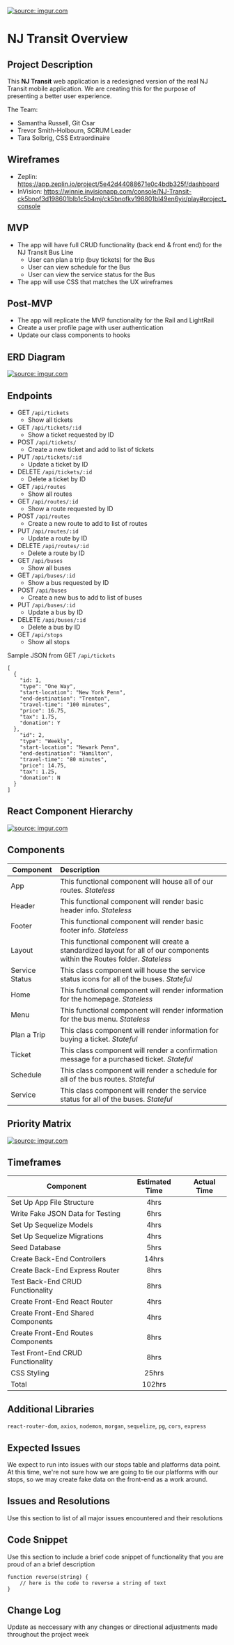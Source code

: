 <a href="https://imgur.com/EabkOcK"><img src="https://i.imgur.com/EabkOcK.png" title="source: imgur.com" /></a>

# NJ Transit Overview

## Project Description

This **NJ Transit** web application is a redesigned version of the real NJ Transit mobile application. We are creating this for the purpose of presenting a better user experience.

The Team:
- Samantha Russell, Git Csar
- Trevor Smith-Holbourn, SCRUM Leader
- Tara Solbrig, CSS Extraordinaire

## Wireframes

- Zeplin: https://app.zeplin.io/project/5e42d44088671e0c4bdb325f/dashboard
- InVision: https://winnie.invisionapp.com/console/NJ-Transit-ck5bnof3d198601blb1c5b4mj/ck5bnofkv198801bl49en6yir/play#project_console

## MVP

- The app will have full CRUD functionality (back end & front end) for the NJ Transit Bus Line
	- User can plan a trip (buy tickets) for the Bus
	- User can view schedule for the Bus
	- User can view the service status for the Bus
-  The app will use CSS that matches the UX wireframes

## Post-MVP

- The app will replicate the MVP functionality for the Rail and LightRail 
- Create a user profile page with user authentication
- Update our class components to hooks 

## ERD Diagram

<a href="https://imgur.com/iCoOo6S"><img src="https://i.imgur.com/iCoOo6S.png" title="source: imgur.com" /></a>

## Endpoints

- GET `/api/tickets`
	- Show all tickets
- GET `/api/tickets/:id`
	- Show a ticket requested by ID
- POST `/api/tickets/`
	- Create a new ticket and add to list of tickets
- PUT `/api/tickets/:id`
	- Update a ticket by ID 
- DELETE `/api/tickets/:id`
	- Delete a ticket by ID
- GET `/api/routes`
	- Show all routes
- GET `/api/routes/:id`
	- Show a route requested by ID
- POST `/api/routes`
	- Create a new route to add to list of routes
- PUT `/api/routes/:id`
	- Update a route by ID 
- DELETE `/api/routes/:id`
	- Delete a route by ID
- GET `/api/buses`
	- Show all buses
- GET `/api/buses/:id`
	- Show a bus requested by ID
- POST `/api/buses`
	- Create a new bus to add to list of buses
- PUT `/api/buses/:id`
	- Update a bus by ID 
- DELETE `/api/buses/:id`
	- Delete a bus by ID
- GET `/api/stops`
	- Show all stops

Sample JSON from GET `/api/tickets`

  ```
  [
    {
      "id: 1, 
      "type": "One Way",
      "start-location": "New York Penn",
      "end-destination": "Trenton",
      "travel-time": "100 minutes",
      "price": 16.75,
      "tax": 1.75,
      "donation": Y
    },
      "id": 2,
      "type": "Weekly",
      "start-location": "Newark Penn",
      "end-destination": "Hamilton",
      "travel-time": "80 minutes",
      "price": 14.75,
      "tax": 1.25,
      "donation": N
    }
  ]
  ```

## React Component Hierarchy

<a href="https://imgur.com/QS9lhhB"><img src="https://i.imgur.com/QS9lhhB.png" title="source: imgur.com" /></a>

## Components

| Component | Description | 
| --- | :--- |
| App | This functional component will house all of our routes. *Stateless* |
| Header | This functional component will render basic header info. *Stateless*  | 
| Footer | This functional component will render basic footer info. *Stateless*  |
| Layout | This functional component will create a standardized layout for all of our components within the Routes folder. *Stateless*  |
| Service Status | This class component will house the service status icons for all of the buses. *Stateful* |
| Home | This functional component will render information for the homepage. *Stateless* |
| Menu | This functional component will render information for the bus menu. *Stateless*  |
| Plan a Trip | This class component will render information for buying a ticket. *Stateful* |
| Ticket | This class component will render a confirmation message for a purchased ticket. *Stateful* |
| Schedule | This class component will render a schedule for all of the bus routes. *Stateful* |
| Service | This class component will render the service status for all of the buses. *Stateful* |

## Priority Matrix

<a href="https://imgur.com/AxkQ9Za"><img src="https://i.imgur.com/AxkQ9Za.png" title="source: imgur.com" /></a>

## Timeframes

| Component | Estimated Time | Actual Time |
| --- | :---: | :---: |
| Set Up App File Structure | 4hrs |  |
| Write Fake JSON Data for Testing | 6hrs |  |
| Set Up Sequelize Models | 4hrs |  |
| Set Up Sequelize Migrations | 4hrs |  |
| Seed Database | 5hrs |  |
| Create Back-End Controllers | 14hrs |  |
| Create Back-End Express Router | 8hrs |  |
| Test Back-End CRUD Functionality | 8hrs |  |
| Create Front-End React Router | 4hrs |  |
| Create Front-End Shared Components | 4hrs |  |
| Create Front-End Routes Components | 8hrs |  |
| Test Front-End CRUD Functionality | 8hrs |  |
| CSS Styling | 25hrs |  |
| Total | 102hrs |  |

## Additional Libraries
`react-router-dom`, `axios`, `nodemon`, `morgan`, `sequelize`, `pg`, `cors`, `express`

## Expected Issues
We expect to run into issues with our stops table and platforms data point. At this time, we're not sure how we are going to tie our platforms with our stops, so we may create fake data on the front-end as a work around. 

## Issues and Resolutions
Use this section to list of all major issues encountered and their resolutions

## Code Snippet
Use this section to include a brief code snippet of functionality that you are proud of an a brief description  

```
function reverse(string) {
	// here is the code to reverse a string of text
}
```

## Change Log
Update as neccessary with any changes or directional adjustments made throughout the project week
